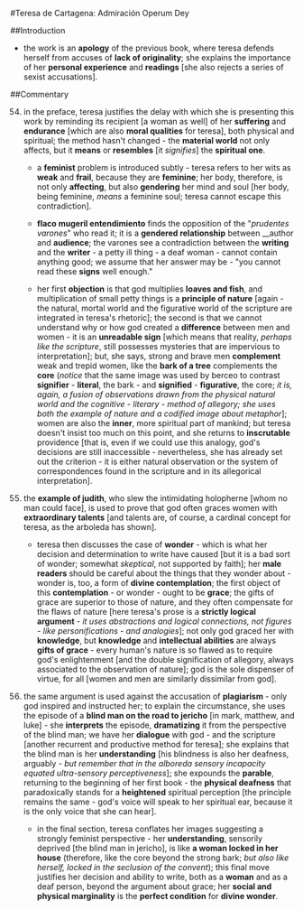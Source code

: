 #Teresa de Cartagena: Admiración Operum Dey

##Introduction

- the work is an __apology__ of the previous book, where teresa defends herself from accuses of __lack of originality__; she explains the importance of her __personal experience__ and __readings__ [she also rejects a series of sexist accusations].

##Commentary

54. in the preface, teresa justifies the delay with which she is presenting this work by reminding its recipient [a woman as well] of her __suffering__ and __endurance__ [which are also __moral qualities__ for teresa], both physical and spiritual; the method hasn't changed - the __material world__ not only affects, but it __means__ or __resembles__ [it _signifies_] the __spiritual one__.

	- a __feminist__ problem is introduced subtly - teresa refers to her wits as __weak__ and __frail__, because they are __feminine__; her body, therefore, is not only __affecting__, but also __gendering__ her mind and soul [her body, being feminine, _means_ a feminine soul; teresa cannot escape this contradiction].
	
	- __flaco mugeril entendimiento__ finds the opposition of the "_prudentes varones_" who read it; it is a __gendered relationship__ between __author and __audience__; the varones see a contradiction between the __writing__ and the __writer__ - a petty ill thing - a deaf woman - cannot contain anything good; we assume that her answer may be - "you cannot read these __signs__ well enough."
	
	- her first __objection__ is that god multiplies __loaves and fish__, and multiplication of small petty things is a __principle of nature__ [again - the natural, mortal world and the figurative world of the scripture are integrated in teresa's rhetoric]; the second is that we cannot understand why or how god created a __difference__ between men and women - it is an __unreadable sign__ [which means that reality, _perhaps like the scripture_, still possesses mysteries that are impervious to interpretation]; but, she says, strong and brave men __complement__ weak and trepid women, like the __bark of a tree__ complements the __core__ (_notice_ that the same image was used by berceo to contrast __signifier__ - __literal__, the bark - and __signified__ - __figurative__, the core; _it is, again, a fusion of observations drawn from the physical natural world and the cognitive - literary - method of allegory; she uses both the example of nature and a codified image about metaphor_]; women are also the __inner__, more spiritual part of mankind; but teresa doesn't insist too much on this point, and she returns to __inscrutable__ providence [that is, even if we could use this analogy, god's decisions are still inaccessible - nevertheless, she has already set out the criterion - it is either natural observation or the system of correspondences found in the scripture and in its allegorical interpretation].
	
60. the __example of judith__, who slew the intimidating holopherne [whom no man could face], is used to prove that god often graces women with __extraordinary talents__ [and talents are, of course, a cardinal concept for teresa, as the arboleda has shown].

	- teresa then discusses the case of __wonder__ - which is what her decision and determination to write have caused [but it is a bad sort of wonder; somewhat _skeptical_, not supported by faith]; her __male readers__ should be careful about the things that they wonder about - wonder is, too, a form of __divine contemplation__; the first object of this __contemplation__ - or wonder - ought to be __grace__; the gifts of grace are superior to those of nature, and they often compensate for the flaws of nature [here teresa's prose is a __strictly logical argument__ - _it uses abstractions and logical connections, not figures - like personifications - and analogies_]; not only god graced her with __knowledge__, but __knowledge__ and __intellectual abilities__ are always __gifts of grace__ - every human's nature is so flawed as to require god's enlightenment [and the double signification of allegory, always associated to the observation of nature]; god is the sole dispenser of virtue, for all [women and men are similarly dissimilar from god].
	
65. the same argument is used against the accusation of __plagiarism__ - only god inspired and instructed her; to explain the circumstance, she uses the episode of a __blind man on the road to jericho__ [in mark, matthew, and luke] - she __interprets__ the episode, __dramatizing__ it from the perspective of the blind man; we have her __dialogue__ with god - and the scripture [another recurrent and productive method for teresa]; she explains that the blind man is her __understanding__ [his blindness is also her deafness, arguably - _but remember that in the alboreda sensory incapacity equated ultra-sensory perceptiveness_]; she expounds the __parable__, returning to the beginning of her first book - the __physical deafness__ that paradoxically stands for a __heightened__ spiritual perception [the principle remains the same - god's voice will speak to her spiritual ear, because it is the only voice that she can hear].

	- in the final section, teresa conflates her images suggesting a strongly feminist perspective - her __understanding__, sensorily deprived [the blind man in jericho], is like __a woman locked in her house__ (therefore, like the core beyond the strong bark; _but also like herself, locked in the seclusion of the convent_); this final move justifies her decision and ability to write, both as a __woman__ and as a deaf person, beyond the argument about grace; her __social and physical marginality__ is the __perfect condition__ for __divine wonder__.